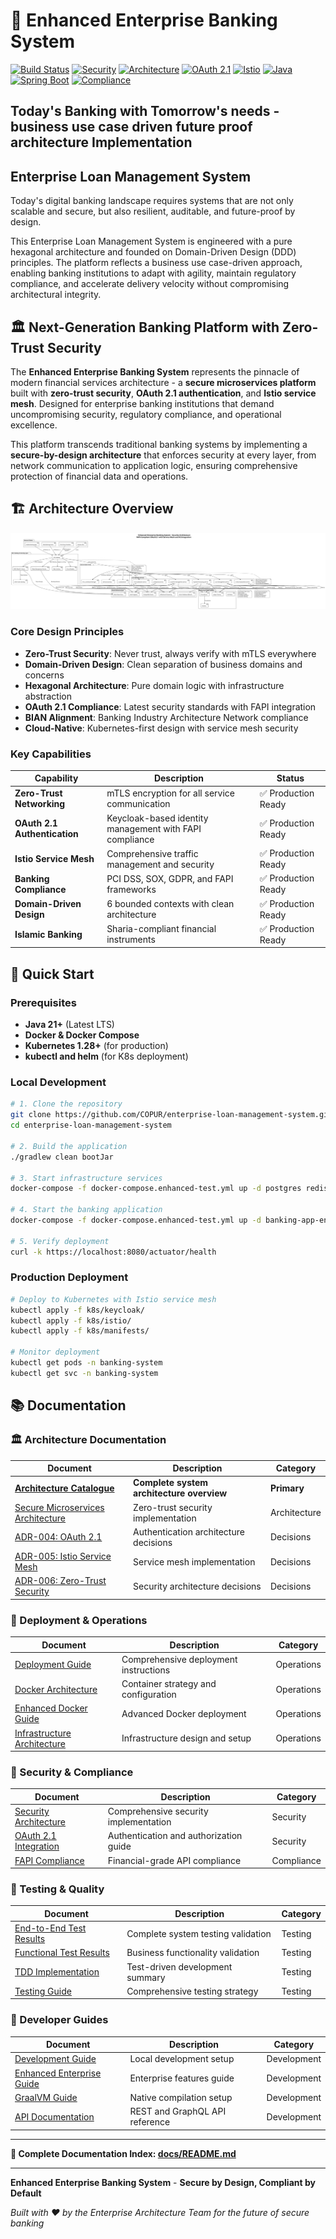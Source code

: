 # 🏦 Enhanced Enterprise Banking System

[![Build Status](https://img.shields.io/badge/build-passing-brightgreen)](https://github.com/COPUR/enterprise-loan-management-system)
[![Security](https://img.shields.io/badge/security-zero--trust-green)](docs/architecture/overview/SECURE_MICROSERVICES_ARCHITECTURE.md)
[![Architecture](https://img.shields.io/badge/architecture-microservices-blue)](docs/architecture/overview/ARCHITECTURE_CATALOGUE.md)
[![OAuth 2.1](https://img.shields.io/badge/OAuth-2.1-blue)](docs/security-architecture/README.md)
[![Istio](https://img.shields.io/badge/service--mesh-Istio-blue)](docs/architecture/adr/ADR-005-istio-service-mesh.md)
[![Java](https://img.shields.io/badge/Java-21-orange)](https://openjdk.org/projects/jdk/21/)
[![Spring Boot](https://img.shields.io/badge/Spring%20Boot-3.3.6-green)](https://spring.io/projects/spring-boot)
[![Compliance](https://img.shields.io/badge/compliance-FAPI%20|%20PCI%20DSS%20|%20GDPR-yellow)](docs/compliance)

## Today's Banking with Tomorrow's needs - business use case driven future proof architecture Implementation
## Enterprise Loan Management System

Today's digital banking landscape requires systems that are not only scalable and secure, but also resilient, auditable, and future-proof by design.

This Enterprise Loan Management System is engineered with a pure hexagonal architecture and founded on Domain-Driven Design (DDD) principles. The platform reflects a business use case-driven approach, enabling banking institutions to adapt with agility, maintain regulatory compliance, and accelerate delivery velocity without compromising architectural integrity.

## 🏛️ Next-Generation Banking Platform with Zero-Trust Security

The **Enhanced Enterprise Banking System** represents the pinnacle of modern financial services architecture - a **secure microservices platform** built with **zero-trust security**, **OAuth 2.1 authentication**, and **Istio service mesh**. Designed for enterprise banking institutions that demand uncompromising security, regulatory compliance, and operational excellence.

This platform transcends traditional banking systems by implementing a **secure-by-design architecture** that enforces security at every layer, from network communication to application logic, ensuring comprehensive protection of financial data and operations.

## 🏗️ Architecture Overview

![Enhanced Enterprise Banking Security Architecture](docs/images/Enhanced%20Enterprise%20Banking%20Security%20Architecture.svg)

### Core Design Principles

- **Zero-Trust Security**: Never trust, always verify with mTLS everywhere
- **Domain-Driven Design**: Clean separation of business domains and concerns  
- **Hexagonal Architecture**: Pure domain logic with infrastructure abstraction
- **OAuth 2.1 Compliance**: Latest security standards with FAPI integration
- **BIAN Alignment**: Banking Industry Architecture Network compliance
- **Cloud-Native**: Kubernetes-first design with service mesh security

### Key Capabilities

| Capability | Description | Status |
|------------|-------------|--------|
| **Zero-Trust Networking** | mTLS encryption for all service communication | ✅ Production Ready |
| **OAuth 2.1 Authentication** | Keycloak-based identity management with FAPI compliance | ✅ Production Ready |
| **Istio Service Mesh** | Comprehensive traffic management and security | ✅ Production Ready |
| **Banking Compliance** | PCI DSS, SOX, GDPR, and FAPI frameworks | ✅ Production Ready |
| **Domain-Driven Design** | 6 bounded contexts with clean architecture | ✅ Production Ready |
| **Islamic Banking** | Sharia-compliant financial instruments | ✅ Production Ready |

## 🚀 Quick Start

### Prerequisites

- **Java 21+** (Latest LTS)
- **Docker & Docker Compose** 
- **Kubernetes 1.28+** (for production)
- **kubectl and helm** (for K8s deployment)

### Local Development

```bash
# 1. Clone the repository
git clone https://github.com/COPUR/enterprise-loan-management-system.git
cd enterprise-loan-management-system

# 2. Build the application
./gradlew clean bootJar

# 3. Start infrastructure services
docker-compose -f docker-compose.enhanced-test.yml up -d postgres redis keycloak

# 4. Start the banking application
docker-compose -f docker-compose.enhanced-test.yml up -d banking-app-enhanced

# 5. Verify deployment
curl -k https://localhost:8080/actuator/health
```

### Production Deployment

```bash
# Deploy to Kubernetes with Istio service mesh
kubectl apply -f k8s/keycloak/
kubectl apply -f k8s/istio/
kubectl apply -f k8s/manifests/

# Monitor deployment
kubectl get pods -n banking-system
kubectl get svc -n banking-system
```

## 📚 Documentation

### 🏛️ Architecture Documentation

| Document | Description | Category |
|----------|-------------|----------|
| **[Architecture Catalogue](docs/architecture/overview/ARCHITECTURE_CATALOGUE.md)** | **Complete system architecture overview** | **Primary** |
| [Secure Microservices Architecture](docs/architecture/overview/SECURE_MICROSERVICES_ARCHITECTURE.md) | Zero-trust security implementation | Architecture |
| [ADR-004: OAuth 2.1](docs/architecture/adr/ADR-004-oauth21-authentication.md) | Authentication architecture decisions | Decisions |
| [ADR-005: Istio Service Mesh](docs/architecture/adr/ADR-005-istio-service-mesh.md) | Service mesh implementation | Decisions |
| [ADR-006: Zero-Trust Security](docs/architecture/adr/ADR-006-zero-trust-security.md) | Security architecture decisions | Decisions |

### 🚀 Deployment & Operations

| Document | Description | Category |
|----------|-------------|----------|
| [Deployment Guide](docs/deployment/DEPLOYMENT_GUIDE.md) | Comprehensive deployment instructions | Operations |
| [Docker Architecture](docs/DOCKER_ARCHITECTURE.md) | Container strategy and configuration | Operations |
| [Enhanced Docker Guide](docs/deployment/DOCKER_ENHANCED_GUIDE.md) | Advanced Docker deployment | Operations |
| [Infrastructure Architecture](docs/infrastructure-architecture/Infrastructure-Architecture-Guide.md) | Infrastructure design and setup | Operations |

### 🔐 Security & Compliance

| Document | Description | Category |
|----------|-------------|----------|
| [Security Architecture](docs/security-architecture/README.md) | Comprehensive security implementation | Security |
| [OAuth 2.1 Integration](docs/OAuth2.1-Architecture-Guide.md) | Authentication and authorization guide | Security |
| [FAPI Compliance](docs/security-architecture/compliance/FAPI_MCP_LLM_INTERFACE_SUMMARY.md) | Financial-grade API compliance | Compliance |

### 🧪 Testing & Quality

| Document | Description | Category |
|----------|-------------|----------|
| [End-to-End Test Results](docs/testing/END_TO_END_TEST_RESULTS.md) | Complete system testing validation | Testing |
| [Functional Test Results](docs/testing/FUNCTIONAL_TEST_RESULTS.md) | Business functionality validation | Testing |
| [TDD Implementation](docs/testing/TDD_IMPLEMENTATION_SUMMARY.md) | Test-driven development summary | Testing |
| [Testing Guide](docs/enterprise-governance/quality-assurance/TESTING.md) | Comprehensive testing strategy | Testing |

### 📖 Developer Guides

| Document | Description | Category |
|----------|-------------|----------|
| [Development Guide](docs/guides/README-DEV.md) | Local development setup | Development |
| [Enhanced Enterprise Guide](docs/guides/README-Enhanced-Enterprise.md) | Enterprise features guide | Development |
| [GraalVM Guide](docs/guides/README-GRAALVM.md) | Native compilation setup | Development |
| [API Documentation](docs/API-Documentation.md) | REST and GraphQL API reference | Development |

---

**🎯 Complete Documentation Index: [docs/README.md](docs/README.md)**

---

**Enhanced Enterprise Banking System** - **Secure by Design, Compliant by Default**

*Built with ❤️ by the Enterprise Architecture Team for the future of secure banking*